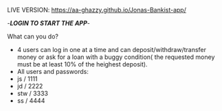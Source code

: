 LIVE VERSION: https://aa-ghazzy.github.io/Jonas-Bankist-app/

-***LOGIN TO START THE APP***-

What can you do?
- 4 users can log in one at a time and can deposit/withdraw/transfer money or ask for a loan with a buggy condition( the requested money must be at least 10% of the heighest deposit).
- All users and passwords:
- js / 1111
- jd / 2222
- stw / 3333
- ss / 4444
